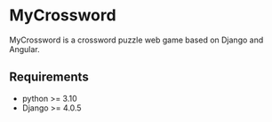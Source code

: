# MyCrossword

MyCrossword is a crossword puzzle web game based on Django and Angular.
## Requirements
- python >= 3.10
- Django >= 4.0.5
